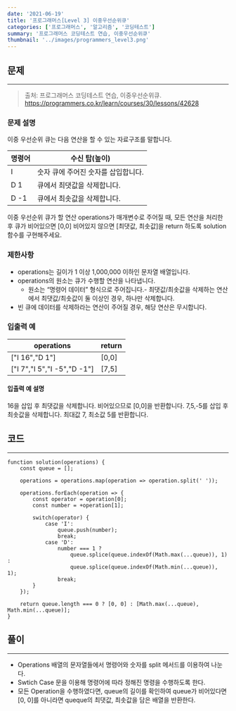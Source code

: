 ```yaml
---
date: '2021-06-19'
title: '프로그래머스[Level 3] 이중우선순위큐'
categories: ['프로그래머스', '알고리즘', '코딩테스트']
summary: '프로그래머스 코딩테스트 연습, 이중우선순위큐'
thumbnail: '../images/programmers_level3.png'
---
```


## 문제

---

> 출처: 프로그래머스 코딩테스트 연습, 이중우선순위큐.
> <br>https://programmers.co.kr/learn/courses/30/lessons/42628

### 문제 설명

이중 우선순위 큐는 다음 연산을 할 수 있는 자료구조를 말합니다.

| 명령어 | 수신 탑(높이)                       |
| ------ | ----------------------------------- |
| I      | 숫자 큐에 주어진 숫자를 삽입합니다. |
| D 1    | 큐에서 최댓값을 삭제합니다.         |
| D -1   | 큐에서 최솟값을 삭제합니다.         |

이중 우선순위 큐가 할 연산 operations가 매개변수로 주어질 때, 모든 연산을 처리한 후 큐가 비어있으면 [0,0] 비어있지 않으면 [최댓값, 최솟값]을 return 하도록 solution 함수를 구현해주세요.

### 제한사항

- operations는 길이가 1 이상 1,000,000 이하인 문자열 배열입니다.
- operations의 원소는 큐가 수행할 연산을 나타냅니다.
  - 원소는 “명령어 데이터” 형식으로 주어집니다.- 최댓값/최솟값을 삭제하는 연산에서 최댓값/최솟값이 둘 이상인 경우, 하나만 삭제합니다.
- 빈 큐에 데이터를 삭제하라는 연산이 주어질 경우, 해당 연산은 무시합니다.

### 입출력 예

| operations                  | return |
| --------------------------- | ------ |
| ["I 16","D 1"]              | [0,0]  |
| ["I 7","I 5","I -5","D -1"] | [7,5]  |

#### 입출력 예 설명

16을 삽입 후 최댓값을 삭제합니다. 비어있으므로 [0,0]을 반환합니다.
7,5,-5를 삽입 후 최솟값을 삭제합니다. 최대값 7, 최소값 5를 반환합니다.

## 코드

---

```
function solution(operations) {
    const queue = [];

    operations = operations.map(operation => operation.split(' '));

    operations.forEach(operation => {
        const operator = operation[0];
        const number = +operation[1];

        switch(operator) {
            case 'I':
                queue.push(number);
                break;
            case 'D':
                number === 1 ?
                    queue.splice(queue.indexOf(Math.max(...queue)), 1) :
                    queue.splice(queue.indexOf(Math.min(...queue)), 1);
                break;
        }
    });

    return queue.length === 0 ? [0, 0] : [Math.max(...queue), Math.min(...queue)];
}
```

## 풀이

---

- Operations 배열의 문자열들에서 명령어와 숫자를 split 메서드를 이용하여 나눈다.
- Swtich Case 문을 이용해 명령어에 따라 정해진 명령을 수행하도록 한다.
- 모든 Operation을 수행하였다면, queue의 길이를 확인하여 queue가 비어있다면 [0, 0]를 아니라면 queque의 최댓값, 최솟값을 담은 배열을 반환한다.
